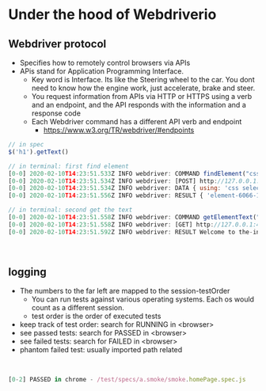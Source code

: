 # Under the hood of Webdriverio

## Webdriver protocol 
- Specifies how to remotely control browsers via APIs
- APis stand for Application Programming Interface. 
    - Key word is Interface. Its like the Steering wheel to the car. You dont need to know how the engine work, just accelerate, brake and steer.
    - You request information from APIs via HTTP or HTTPS using a verb and an endpoint, and the API responds with the information and a response code
    - Each Webdriver command has a different API verb and endpoint
        - https://www.w3.org/TR/webdriver/#endpoints
 
``` javascript
// in spec
$('h1').getText()

// in terminal: first find element
[0-0] 2020-02-10T14:23:51.533Z INFO webdriver: COMMAND findElement("css selector", "h1")
[0-0] 2020-02-10T14:23:51.534Z INFO webdriver: [POST] http://127.0.0.1:4444/wd/hub/session/130764a8dc111b554b557700d6ae1c08/element
[0-0] 2020-02-10T14:23:51.534Z INFO webdriver: DATA { using: 'css selector', value: 'h1' }
[0-0] 2020-02-10T14:23:51.556Z INFO webdriver: RESULT { 'element-6066-11e4-a52e-4f735466cecf': '21b8de8a-cf00-4fcb-9fda-c94ddac52760' }

// in terminal: second get the text
[0-0] 2020-02-10T14:23:51.558Z INFO webdriver: COMMAND getElementText("21b8de8a-cf00-4fcb-9fda-c94ddac52760")
[0-0] 2020-02-10T14:23:51.558Z INFO webdriver: [GET] http://127.0.0.1:4444/wd/hub/session/130764a8dc111b554b557700d6ae1c08/element/21b8de8a-cf00-4fcb-9fda-c94ddac52760/text
[0-0] 2020-02-10T14:23:51.592Z INFO webdriver: RESULT Welcome to the-internet
```

<br>

## logging
- The numbers to the far left are mapped to the session-testOrder
    - You can run tests against various operating systems. Each os would count as a different session.
    - test order is the order of executed tests
- keep track of test order: search for RUNNING in \<browser>
- see passed tests: search for PASSED in \<browser>
- see failed tests: search for FAILED in \<browser>
- phantom failed test: usually imported path related

<br>

``` javascript
[0-2] PASSED in chrome - /test/specs/a.smoke/smoke.homePage.spec.js
```